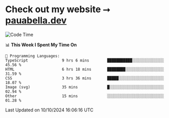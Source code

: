 # Check out my website ⭢ [pauabella.dev](https://pauabella.dev)

<!--START_SECTION:waka-->
![Code Time](http://img.shields.io/badge/Code%20Time-3%2C787%20hrs%2054%20mins-blue)

📊 **This Week I Spent My Time On** 

```text
💬 Programming Languages: 
TypeScript               9 hrs 6 mins        ███████████░░░░░░░░░░░░░░   45.56 % 
HTML                     6 hrs 18 mins       ████████░░░░░░░░░░░░░░░░░   31.59 % 
CSS                      3 hrs 36 mins       █████░░░░░░░░░░░░░░░░░░░░   18.07 % 
Image (svg)              35 mins             █░░░░░░░░░░░░░░░░░░░░░░░░   02.94 % 
Other                    15 mins             ░░░░░░░░░░░░░░░░░░░░░░░░░   01.28 % 
```


 Last Updated on 10/10/2024 16:06:16 UTC
<!--END_SECTION:waka-->

